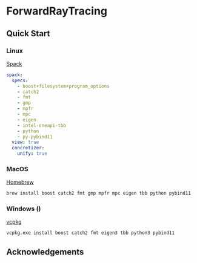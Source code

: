 # ForwardRayTracing

## Quick Start

### Linux

[Spack](https://spack.io/)

```yaml
spack:
  specs:
    - boost+filesystem+program_options
    - catch2
    - fmt
    - gmp
    - mpfr
    - mpc
    - eigen
    - intel-oneapi-tbb
    - python
    - py-pybind11
  view: true
  concretizer:
    unify: true
```

### MacOS

[Homebrew](https://brew.sh/)

```bash
brew install boost catch2 fmt gmp mpfr mpc eigen tbb python pybind11
```

### Windows ()

[vcpkg](https://vcpkg.io/en/index.html)

```bash
vcpkg.exe install boost catch2 fmt eigen3 tbb python3 pybind11
```

## Acknowledgements

